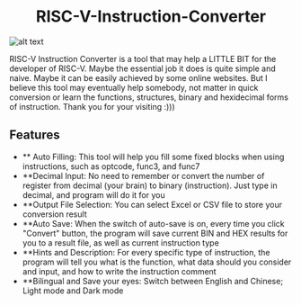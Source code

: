 <h1 align = "center">
  RISC-V-Instruction-Converter
</h1>

![alt text](https://github.com/[h11nry]/[RISC-V-Instruction_Converter]/blob/[main]/GUIToolPic.png?raw=true)

RISC-V Instruction Converter is a tool that may help a LITTLE BIT for the developer of RISC-V. Maybe the essential job it does is quite simple and naive. Maybe it can be easily achieved by some online websites. But I believe this tool may eventually help somebody, not matter in quick conversion or learn the functions, structures, binary and hexidecimal forms of instruction. Thank you for your visiting :)))

## Features

- ** Auto Filling: This tool will help you fill some fixed blocks when using instructions, such as optcode, func3, and func7
- **Decimal Input: No need to remember or convert the number of register from decimal (your brain) to binary (instruction). Just type in decimal, and program will do it for you
- **Output File Selection: You can select Excel or CSV file to store your conversion result
- **Auto Save: When the switch of auto-save is on, every time you click "Convert" button, the program will save current BIN and HEX results for you to a result file, as well as current instruction type
- **Hints and Description: For every specific type of instruction, the program will tell you what is the function, what data should you consider and input, and how to write the instruction comment
- **Bilingual and Save your eyes: Switch between English and Chinese; Light mode and Dark mode
